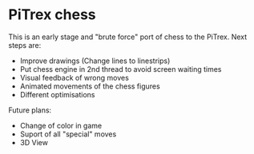 # PiTrex chess

This is an early stage and "brute force" port of chess to the PiTrex. 
Next steps are:

- Improve drawings (Change lines to linestrips)
- Put chess engine in 2nd thread to avoid screen waiting times
- Visual feedback of wrong moves
- Animated movements of the chess figures
- Different optimisations

Future plans:
- Change of color in game
- Suport of all "special" moves
- 3D View

